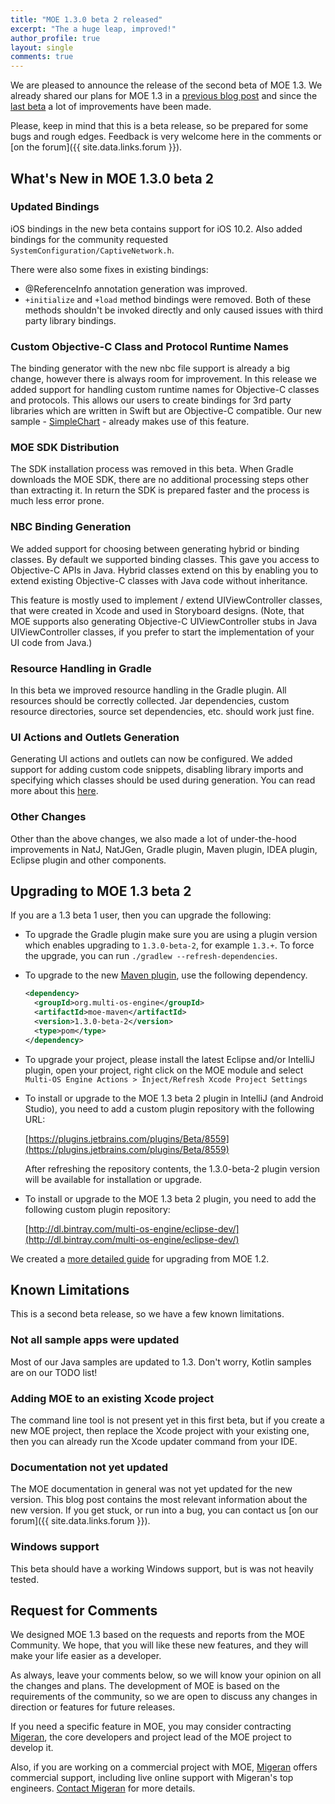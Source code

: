 ```yaml
---
title: "MOE 1.3.0 beta 2 released"
excerpt: "The a huge leap, improved!"
author_profile: true
layout: single
comments: true
---
```


We are pleased to announce the release of the second beta of MOE 1.3. We already shared our plans for MOE 1.3 in a [previous blog post](/blog/2016-12-05-plans-for-moe-1.3/) and since the [last beta](/blog/2016-12-16-moe-1.3.0-beta-1-released/) a lot of improvements have been made.

Please, keep in mind that this is a beta release, so be prepared for some bugs and rough edges. Feedback is very welcome here in the comments or [on the forum]({{ site.data.links.forum }}).

## What's New in MOE 1.3.0 beta 2

### Updated Bindings

iOS bindings in the new beta contains support for iOS 10.2. Also added bindings for the community requested `SystemConfiguration/CaptiveNetwork.h`.

There were also some fixes in existing bindings:

- @ReferenceInfo annotation generation was improved.
- `+initialize` and `+load` method bindings were removed. Both of these methods shouldn't be invoked directly and only caused issues with third party library bindings.

### Custom Objective-C Class and Protocol Runtime Names

The binding generator with the new nbc file support is already a big change, however there is always room for improvement. In this release we added support for handling custom runtime names for Objective-C classes and protocols. This allows our users to create bindings for 3rd party libraries which are written in Swift but are Objective-C compatible. Our new sample - [SimpleChart](https://github.com/multi-os-engine/moe-samples-java/tree/master/SimpleChart) - already makes use of this feature.

### MOE SDK Distribution

The SDK installation process was removed in this beta. When Gradle downloads the MOE SDK, there are no additional processing steps other than extracting it. In return the SDK is prepared faster and the process is much less error prone.

### NBC Binding Generation

We added support for choosing between generating hybrid or binding classes. By default we supported binding classes. This gave you access to Objective-C APIs in Java. Hybrid classes extend on this by enabling you to extend existing Objective-C classes with Java code without inheritance.

This feature is mostly used to implement / extend UIViewController classes, that were created in Xcode and used in Storyboard designs. (Note, that MOE supports also generating Objective-C UIViewController stubs in Java UIViewController classes, if you prefer to start the implementation of your UI code from Java.)

### Resource Handling in Gradle

In this beta we improved resource handling in the Gradle plugin. All resources should be correctly collected. Jar dependencies, custom resource directories, source set dependencies, etc. should work just fine.

### UI Actions and Outlets Generation

Generating UI actions and outlets can now be configured. We added support for adding custom code snippets, disabling library imports and specifying which classes should be used during generation. You can read more about this [here](https://github.com/multi-os-engine/moe-plugin-gradle#ui-actions-and-outlets).

### Other Changes

Other than the above changes, we also made a lot of under-the-hood improvements in NatJ, NatJGen, Gradle plugin, Maven plugin, IDEA plugin, Eclipse plugin and other components.

## Upgrading to MOE 1.3 beta 2

If you are a 1.3 beta 1 user, then you can upgrade the following:

- To upgrade the Gradle plugin make sure you are using a plugin version which enables upgrading to `1.3.0-beta-2`, for example `1.3.+`. To force the upgrade, you can run `./gradlew --refresh-dependencies`.
- To upgrade to the new [Maven plugin](https://bintray.com/multi-os-engine/maven-dev/moe-maven/1.3.0-beta-2), use the following dependency.

	```xml
	<dependency>
	  <groupId>org.multi-os-engine</groupId>
	  <artifactId>moe-maven</artifactId>
	  <version>1.3.0-beta-2</version>
	  <type>pom</type>
	</dependency>
	```

- To upgrade your project, please install the latest Eclipse and/or IntelliJ plugin, open your project, right click on the MOE module and select `Multi-OS Engine Actions > Inject/Refresh Xcode Project Settings`
- To install or upgrade to the MOE 1.3 beta 2 plugin in IntelliJ (and Android Studio), you need to add a custom plugin repository with the following URL:
	
	[https://plugins.jetbrains.com/plugins/Beta/8559](https://plugins.jetbrains.com/plugins/Beta/8559)
	
	After refreshing the repository contents, the 1.3.0-beta-2 plugin version will be available for installation or upgrade.
	
- To install or upgrade to the MOE 1.3 beta 2 plugin, you need to add the following custom plugin repository:
	
	[http://dl.bintray.com/multi-os-engine/eclipse-dev/](http://dl.bintray.com/multi-os-engine/eclipse-dev/)

We created a [more detailed guide](https://github.com/multi-os-engine/moe-plugin-gradle/blob/master/doc/Upgrading-to-Multi-OS-Engine-1.3.md) for upgrading from MOE 1.2.

## Known Limitations

This is a second beta release, so we have a few known limitations.

### Not all sample apps were updated

Most of our Java samples are updated to 1.3. Don't worry, Kotlin samples are on our TODO list!

### Adding MOE to an existing Xcode project

The command line tool is not present yet in this first beta, but if you create a new MOE project, then replace the Xcode project with your existing one, then you can already run the Xcode updater command from your IDE.

### Documentation not yet updated

The MOE documentation in general was not yet updated for the new version. This blog post contains the most relevant information about the new version. If you get stuck, or run into a bug, you can contact us [on our forum]({{ site.data.links.forum }}).

### Windows support

This beta should have a working Windows support, but is was not heavily tested.

## Request for Comments

 We designed MOE 1.3 based on the requests and reports from the MOE Community. We hope, that you will like these new features, and they will make your life easier as a developer.

As always, leave your comments below, so we will know your opinion on all the changes and plans. The development of MOE is based on the requirements of the community, so we are open to discuss any changes in direction or features for future releases.

If you need a specific feature in MOE, you may consider contracting  [Migeran](https://migeran.com), the core developers and project lead of the MOE project to develop it.

Also, if you are working on a commercial project with MOE, [Migeran](https://migeran.com) offers commercial support, including live online support with Migeran's top engineers. [Contact Migeran](https://migeran.com/contact/) for more details.
